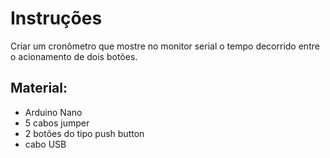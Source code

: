 # Instruções

Criar um cronômetro que mostre no monitor serial o tempo decorrido entre o acionamento de dois botões.

## Material:

- Arduino Nano
- 5 cabos jumper
- 2 botões do tipo push button
- cabo USB
